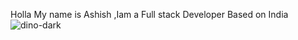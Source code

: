 
Holla My name is Ashish ,Iam a Full stack Developer Based on India
![dino-dark](https://github.com/user-attachments/assets/9856636f-b96f-4845-a57a-8144b75a971f)
